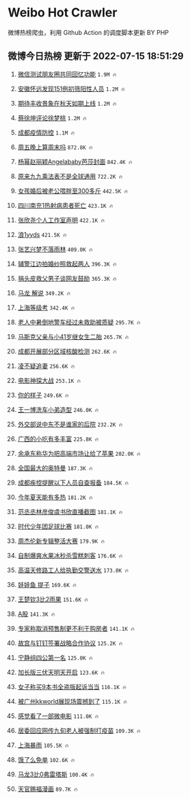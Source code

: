 # Weibo Hot Crawler 



微博热榜爬虫，利用 Github Action 的调度脚本更新 BY PHP 


## 微博今日热榜 更新于 2022-07-15 18:51:29 
1. [微信测试朋友圈共同回忆功能](https://s.weibo.com/weibo?q=%23%E5%BE%AE%E4%BF%A1%E6%B5%8B%E8%AF%95%E6%9C%8B%E5%8F%8B%E5%9C%88%E5%85%B1%E5%90%8C%E5%9B%9E%E5%BF%86%E5%8A%9F%E8%83%BD%23&Refer=top) `1.9M 🔥` 

1. [安徽怀远发现151例初筛阳性人员](https://s.weibo.com/weibo?q=%23%E5%AE%89%E5%BE%BD%E6%80%80%E8%BF%9C%E5%8F%91%E7%8E%B0151%E4%BE%8B%E5%88%9D%E7%AD%9B%E9%98%B3%E6%80%A7%E4%BA%BA%E5%91%98%23&Refer=top) `1.2M 🔥` 

1. [期待丰收景象在秋天如期上线](https://s.weibo.com/weibo?q=%23%E6%9C%9F%E5%BE%85%E4%B8%B0%E6%94%B6%E6%99%AF%E8%B1%A1%E5%9C%A8%E7%A7%8B%E5%A4%A9%E5%A6%82%E6%9C%9F%E4%B8%8A%E7%BA%BF%23&Refer=top) `1.2M 🔥` 

1. [蔡徐坤评论徐梦桃](https://s.weibo.com/weibo?q=%23%E8%94%A1%E5%BE%90%E5%9D%A4%E8%AF%84%E8%AE%BA%E5%BE%90%E6%A2%A6%E6%A1%83%23&Refer=top) `1.2M 🔥` 

1. [成都疫情防控](https://s.weibo.com/weibo?q=%E6%88%90%E9%83%BD%E7%96%AB%E6%83%85%E9%98%B2%E6%8E%A7&Refer=top) `1.1M 🔥` 

1. [周五晚上算周末吗](https://s.weibo.com/weibo?q=%23%E5%91%A8%E4%BA%94%E6%99%9A%E4%B8%8A%E7%AE%97%E5%91%A8%E6%9C%AB%E5%90%97%23&Refer=top) `872.8K 🔥` 

1. [杨幂赵丽颖Angelababy芭莎封面](https://s.weibo.com/weibo?q=%23%E6%9D%A8%E5%B9%82%E8%B5%B5%E4%B8%BD%E9%A2%96Angelababy%E8%8A%AD%E8%8E%8E%E5%B0%81%E9%9D%A2%23&Refer=top) `842.4K 🔥` 

1. [原来九九乘法表不是全球通用](https://s.weibo.com/weibo?q=%23%E5%8E%9F%E6%9D%A5%E4%B9%9D%E4%B9%9D%E4%B9%98%E6%B3%95%E8%A1%A8%E4%B8%8D%E6%98%AF%E5%85%A8%E7%90%83%E9%80%9A%E7%94%A8%23&Refer=top) `722.2K 🔥` 

1. [女孩婚后被老公喂胖至300多斤](https://s.weibo.com/weibo?q=%23%E5%A5%B3%E5%AD%A9%E5%A9%9A%E5%90%8E%E8%A2%AB%E8%80%81%E5%85%AC%E5%96%82%E8%83%96%E8%87%B3300%E5%A4%9A%E6%96%A4%23&Refer=top) `442.5K 🔥` 

1. [四川南充1热射病患者死亡](https://s.weibo.com/weibo?q=%23%E5%9B%9B%E5%B7%9D%E5%8D%97%E5%85%851%E7%83%AD%E5%B0%84%E7%97%85%E6%82%A3%E8%80%85%E6%AD%BB%E4%BA%A1%23&Refer=top) `423.1K 🔥` 

1. [张欣尧个人工作室声明](https://s.weibo.com/weibo?q=%23%E5%BC%A0%E6%AC%A3%E5%B0%A7%E4%B8%AA%E4%BA%BA%E5%B7%A5%E4%BD%9C%E5%AE%A4%E5%A3%B0%E6%98%8E%23&Refer=top) `422.1K 🔥` 

1. [浪1yyds](https://s.weibo.com/weibo?q=%23%E6%B5%AA1yyds%23&Refer=top) `421.5K 🔥` 

1. [张艺兴梦不落雨林](https://s.weibo.com/weibo?q=%23%E5%BC%A0%E8%89%BA%E5%85%B4%E6%A2%A6%E4%B8%8D%E8%90%BD%E9%9B%A8%E6%9E%97%23&Refer=top) `409.0K 🔥` 

1. [辅警江边拍婚纱照救起两人](https://s.weibo.com/weibo?q=%23%E8%BE%85%E8%AD%A6%E6%B1%9F%E8%BE%B9%E6%8B%8D%E5%A9%9A%E7%BA%B1%E7%85%A7%E6%95%91%E8%B5%B7%E4%B8%A4%E4%BA%BA%23&Refer=top) `396.3K 🔥` 

1. [捐头皮救父男子谈网友鼓励](https://s.weibo.com/weibo?q=%23%E6%8D%90%E5%A4%B4%E7%9A%AE%E6%95%91%E7%88%B6%E7%94%B7%E5%AD%90%E8%B0%88%E7%BD%91%E5%8F%8B%E9%BC%93%E5%8A%B1%23&Refer=top) `365.3K 🔥` 

1. [马龙 解说](https://s.weibo.com/weibo?q=%E9%A9%AC%E9%BE%99%20%E8%A7%A3%E8%AF%B4&Refer=top) `349.2K 🔥` 

1. [上海等级考](https://s.weibo.com/weibo?q=%23%E4%B8%8A%E6%B5%B7%E7%AD%89%E7%BA%A7%E8%80%83%23&Refer=top) `342.4K 🔥` 

1. [老人中暑倒地警车经过未救助被质疑](https://s.weibo.com/weibo?q=%23%E8%80%81%E4%BA%BA%E4%B8%AD%E6%9A%91%E5%80%92%E5%9C%B0%E8%AD%A6%E8%BD%A6%E7%BB%8F%E8%BF%87%E6%9C%AA%E6%95%91%E5%8A%A9%E8%A2%AB%E8%B4%A8%E7%96%91%23&Refer=top) `295.7K 🔥` 

1. [马斯克父亲与小41岁继女生二胎](https://s.weibo.com/weibo?q=%23%E9%A9%AC%E6%96%AF%E5%85%8B%E7%88%B6%E4%BA%B2%E4%B8%8E%E5%B0%8F41%E5%B2%81%E7%BB%A7%E5%A5%B3%E7%94%9F%E4%BA%8C%E8%83%8E%23&Refer=top) `265.7K 🔥` 

1. [成都开展部分区域核酸检测](https://s.weibo.com/weibo?q=%23%E6%88%90%E9%83%BD%E5%BC%80%E5%B1%95%E9%83%A8%E5%88%86%E5%8C%BA%E5%9F%9F%E6%A0%B8%E9%85%B8%E6%A3%80%E6%B5%8B%23&Refer=top) `262.6K 🔥` 

1. [凌不疑追妻](https://s.weibo.com/weibo?q=%23%E5%87%8C%E4%B8%8D%E7%96%91%E8%BF%BD%E5%A6%BB%23&Refer=top) `256.6K 🔥` 

1. [电影神探大战](https://s.weibo.com/weibo?q=%23%E7%94%B5%E5%BD%B1%E7%A5%9E%E6%8E%A2%E5%A4%A7%E6%88%98%23&Refer=top) `253.1K 🔥` 

1. [你的样子](https://s.weibo.com/weibo?q=%23%E4%BD%A0%E7%9A%84%E6%A0%B7%E5%AD%90%23&Refer=top) `249.6K 🔥` 

1. [王一博洗车小弟造型](https://s.weibo.com/weibo?q=%23%E7%8E%8B%E4%B8%80%E5%8D%9A%E6%B4%97%E8%BD%A6%E5%B0%8F%E5%BC%9F%E9%80%A0%E5%9E%8B%23&Refer=top) `246.0K 🔥` 

1. [外交部说中东不是谁家的后院](https://s.weibo.com/weibo?q=%23%E5%A4%96%E4%BA%A4%E9%83%A8%E8%AF%B4%E4%B8%AD%E4%B8%9C%E4%B8%8D%E6%98%AF%E8%B0%81%E5%AE%B6%E7%9A%84%E5%90%8E%E9%99%A2%23&Refer=top) `232.2K 🔥` 

1. [广西的小吃有多丰富](https://s.weibo.com/weibo?q=%23%E5%B9%BF%E8%A5%BF%E7%9A%84%E5%B0%8F%E5%90%83%E6%9C%89%E5%A4%9A%E4%B8%B0%E5%AF%8C%23&Refer=top) `225.8K 🔥` 

1. [余承东称华为把高端市场让给了苹果](https://s.weibo.com/weibo?q=%23%E4%BD%99%E6%89%BF%E4%B8%9C%E7%A7%B0%E5%8D%8E%E4%B8%BA%E6%8A%8A%E9%AB%98%E7%AB%AF%E5%B8%82%E5%9C%BA%E8%AE%A9%E7%BB%99%E4%BA%86%E8%8B%B9%E6%9E%9C%23&Refer=top) `202.0K 🔥` 

1. [全国最大的奥特曼](https://s.weibo.com/weibo?q=%23%E5%85%A8%E5%9B%BD%E6%9C%80%E5%A4%A7%E7%9A%84%E5%A5%A5%E7%89%B9%E6%9B%BC%23&Refer=top) `187.3K 🔥` 

1. [成都疾控提醒以下人员自查报备](https://s.weibo.com/weibo?q=%23%E6%88%90%E9%83%BD%E7%96%BE%E6%8E%A7%E6%8F%90%E9%86%92%E4%BB%A5%E4%B8%8B%E4%BA%BA%E5%91%98%E8%87%AA%E6%9F%A5%E6%8A%A5%E5%A4%87%23&Refer=top) `184.5K 🔥` 

1. [今年夏天能有多热](https://s.weibo.com/weibo?q=%23%E4%BB%8A%E5%B9%B4%E5%A4%8F%E5%A4%A9%E8%83%BD%E6%9C%89%E5%A4%9A%E7%83%AD%23&Refer=top) `181.2K 🔥` 

1. [范丞丞林彦俊虞书欣直播截图](https://s.weibo.com/weibo?q=%23%E8%8C%83%E4%B8%9E%E4%B8%9E%E6%9E%97%E5%BD%A6%E4%BF%8A%E8%99%9E%E4%B9%A6%E6%AC%A3%E7%9B%B4%E6%92%AD%E6%88%AA%E5%9B%BE%23&Refer=top) `181.1K 🔥` 

1. [时代少年团足球比赛](https://s.weibo.com/weibo?q=%23%E6%97%B6%E4%BB%A3%E5%B0%91%E5%B9%B4%E5%9B%A2%E8%B6%B3%E7%90%83%E6%AF%94%E8%B5%9B%23&Refer=top) `181.0K 🔥` 

1. [周杰伦新专辑整活大赛](https://s.weibo.com/weibo?q=%E5%91%A8%E6%9D%B0%E4%BC%A6%E6%96%B0%E4%B8%93%E8%BE%91%E6%95%B4%E6%B4%BB%E5%A4%A7%E8%B5%9B&Refer=top) `179.9K 🔥` 

1. [自制爆爽水果冰秒杀雪糕刺客](https://s.weibo.com/weibo?q=%23%E8%87%AA%E5%88%B6%E7%88%86%E7%88%BD%E6%B0%B4%E6%9E%9C%E5%86%B0%E7%A7%92%E6%9D%80%E9%9B%AA%E7%B3%95%E5%88%BA%E5%AE%A2%23&Refer=top) `176.6K 🔥` 

1. [高温天修路工人给执勤交警送水](https://s.weibo.com/weibo?q=%23%E9%AB%98%E6%B8%A9%E5%A4%A9%E4%BF%AE%E8%B7%AF%E5%B7%A5%E4%BA%BA%E7%BB%99%E6%89%A7%E5%8B%A4%E4%BA%A4%E8%AD%A6%E9%80%81%E6%B0%B4%23&Refer=top) `173.0K 🔥` 

1. [娃娃鱼 提子](https://s.weibo.com/weibo?q=%E5%A8%83%E5%A8%83%E9%B1%BC%20%E6%8F%90%E5%AD%90&Refer=top) `169.6K 🔥` 

1. [王楚钦3比2雨果](https://s.weibo.com/weibo?q=%23%E7%8E%8B%E6%A5%9A%E9%92%A63%E6%AF%942%E9%9B%A8%E6%9E%9C%23&Refer=top) `151.6K 🔥` 

1. [A股](https://s.weibo.com/weibo?q=%23A%E8%82%A1%23&Refer=top) `141.3K 🔥` 

1. [专家称取消预售制更不利于购房者](https://s.weibo.com/weibo?q=%23%E4%B8%93%E5%AE%B6%E7%A7%B0%E5%8F%96%E6%B6%88%E9%A2%84%E5%94%AE%E5%88%B6%E6%9B%B4%E4%B8%8D%E5%88%A9%E4%BA%8E%E8%B4%AD%E6%88%BF%E8%80%85%23&Refer=top) `141.1K 🔥` 

1. [故宫与钉钉签署战略合作协议](https://s.weibo.com/weibo?q=%23%E6%95%85%E5%AE%AB%E4%B8%8E%E9%92%89%E9%92%89%E7%AD%BE%E7%BD%B2%E6%88%98%E7%95%A5%E5%90%88%E4%BD%9C%E5%8D%8F%E8%AE%AE%23&Refer=top) `125.2K 🔥` 

1. [宁静组四公第一名](https://s.weibo.com/weibo?q=%23%E5%AE%81%E9%9D%99%E7%BB%84%E5%9B%9B%E5%85%AC%E7%AC%AC%E4%B8%80%E5%90%8D%23&Refer=top) `125.0K 🔥` 

1. [加长版三伏天明天开启](https://s.weibo.com/weibo?q=%23%E5%8A%A0%E9%95%BF%E7%89%88%E4%B8%89%E4%BC%8F%E5%A4%A9%E6%98%8E%E5%A4%A9%E5%BC%80%E5%90%AF%23&Refer=top) `123.6K 🔥` 

1. [女子称买9本书全盗版起诉当当](https://s.weibo.com/weibo?q=%23%E5%A5%B3%E5%AD%90%E7%A7%B0%E4%B9%B09%E6%9C%AC%E4%B9%A6%E5%85%A8%E7%9B%97%E7%89%88%E8%B5%B7%E8%AF%89%E5%BD%93%E5%BD%93%23&Refer=top) `116.1K 🔥` 

1. [被广州kkworld展现场震撼到了](https://s.weibo.com/weibo?q=%23%E8%A2%AB%E5%B9%BF%E5%B7%9Ekkworld%E5%B1%95%E7%8E%B0%E5%9C%BA%E9%9C%87%E6%92%BC%E5%88%B0%E4%BA%86%23&Refer=top) `115.1K 🔥` 

1. [感觉看了一部微电影](https://s.weibo.com/weibo?q=%23%E6%84%9F%E8%A7%89%E7%9C%8B%E4%BA%86%E4%B8%80%E9%83%A8%E5%BE%AE%E7%94%B5%E5%BD%B1%23&Refer=top) `111.0K 🔥` 

1. [居委回应网传九旬老人被强制打疫苗](https://s.weibo.com/weibo?q=%23%E5%B1%85%E5%A7%94%E5%9B%9E%E5%BA%94%E7%BD%91%E4%BC%A0%E4%B9%9D%E6%97%AC%E8%80%81%E4%BA%BA%E8%A2%AB%E5%BC%BA%E5%88%B6%E6%89%93%E7%96%AB%E8%8B%97%23&Refer=top) `109.3K 🔥` 

1. [上海暴雨](https://s.weibo.com/weibo?q=%23%E4%B8%8A%E6%B5%B7%E6%9A%B4%E9%9B%A8%23&Refer=top) `105.5K 🔥` 

1. [饿了么免单](https://s.weibo.com/weibo?q=%23%E9%A5%BF%E4%BA%86%E4%B9%88%E5%85%8D%E5%8D%95%23&Refer=top) `102.6K 🔥` 

1. [马龙3比0弗雷塔斯](https://s.weibo.com/weibo?q=%23%E9%A9%AC%E9%BE%993%E6%AF%940%E5%BC%97%E9%9B%B7%E5%A1%94%E6%96%AF%23&Refer=top) `100.4K 🔥` 

1. [天官赐福漫画](https://s.weibo.com/weibo?q=%23%E5%A4%A9%E5%AE%98%E8%B5%90%E7%A6%8F%E6%BC%AB%E7%94%BB%23&Refer=top) `89.7K 🔥` 

